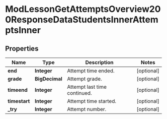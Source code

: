 

# ModLessonGetAttemptsOverview200ResponseDataStudentsInnerAttemptsInner


## Properties

| Name | Type | Description | Notes |
|------------ | ------------- | ------------- | -------------|
|**end** | **Integer** | Attempt time ended. |  [optional] |
|**grade** | **BigDecimal** | Attempt grade. |  [optional] |
|**timeend** | **Integer** | Attempt last time continued. |  [optional] |
|**timestart** | **Integer** | Attempt time started. |  [optional] |
|**_try** | **Integer** | Attempt number. |  [optional] |



